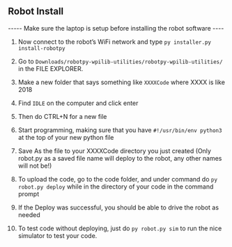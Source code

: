 ## Robot Install ##

----- Make sure the laptop is setup before installing the robot software ----

1. Now connect to the robot’s WiFi network and type `py installer.py install-robotpy`

2. Go to `Downloads/robotpy-wpilib-utilities/robotpy-wpilib-utilities/` in the FILE EXPLORER. 

3. Make a new folder that says something like `XXXXCode` where XXXX is like 2018

4. Find `IDLE` on the computer and click enter

5. Then do CTRL+N for a new file

6. Start programming, making sure that you have `#!/usr/bin/env python3` at the top of your new python file

7. Save As the file to your XXXXCode directory you just created (Only robot.py as a saved file name will deploy to the robot, any other names will not be!)

8. To upload the code, go to the code folder, and under command do `py robot.py deploy` while in the directory of your code in the command prompt

9. If the Deploy was successful, you should be able to drive the robot as needed

10. To test code without deploying, just do `py robot.py sim` to run the nice simulator to test your code.
